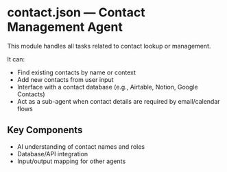 # contact.json — Contact Management Agent

This module handles all tasks related to contact lookup or management.

It can:
- Find existing contacts by name or context
- Add new contacts from user input
- Interface with a contact database (e.g., Airtable, Notion, Google Contacts)
- Act as a sub-agent when contact details are required by email/calendar flows

## Key Components
- AI understanding of contact names and roles
- Database/API integration
- Input/output mapping for other agents
